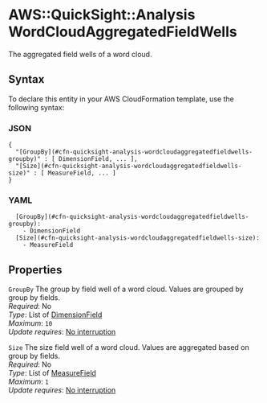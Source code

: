 # AWS::QuickSight::Analysis WordCloudAggregatedFieldWells<a name="aws-properties-quicksight-analysis-wordcloudaggregatedfieldwells"></a>

The aggregated field wells of a word cloud\.

## Syntax<a name="aws-properties-quicksight-analysis-wordcloudaggregatedfieldwells-syntax"></a>

To declare this entity in your AWS CloudFormation template, use the following syntax:

### JSON<a name="aws-properties-quicksight-analysis-wordcloudaggregatedfieldwells-syntax.json"></a>

```
{
  "[GroupBy](#cfn-quicksight-analysis-wordcloudaggregatedfieldwells-groupby)" : [ DimensionField, ... ],
  "[Size](#cfn-quicksight-analysis-wordcloudaggregatedfieldwells-size)" : [ MeasureField, ... ]
}
```

### YAML<a name="aws-properties-quicksight-analysis-wordcloudaggregatedfieldwells-syntax.yaml"></a>

```
  [GroupBy](#cfn-quicksight-analysis-wordcloudaggregatedfieldwells-groupby): 
    - DimensionField
  [Size](#cfn-quicksight-analysis-wordcloudaggregatedfieldwells-size): 
    - MeasureField
```

## Properties<a name="aws-properties-quicksight-analysis-wordcloudaggregatedfieldwells-properties"></a>

`GroupBy`  <a name="cfn-quicksight-analysis-wordcloudaggregatedfieldwells-groupby"></a>
The group by field well of a word cloud\. Values are grouped by group by fields\.  
*Required*: No  
*Type*: List of [DimensionField](aws-properties-quicksight-analysis-dimensionfield.md)  
*Maximum*: `10`  
*Update requires*: [No interruption](https://docs.aws.amazon.com/AWSCloudFormation/latest/UserGuide/using-cfn-updating-stacks-update-behaviors.html#update-no-interrupt)

`Size`  <a name="cfn-quicksight-analysis-wordcloudaggregatedfieldwells-size"></a>
The size field well of a word cloud\. Values are aggregated based on group by fields\.  
*Required*: No  
*Type*: List of [MeasureField](aws-properties-quicksight-analysis-measurefield.md)  
*Maximum*: `1`  
*Update requires*: [No interruption](https://docs.aws.amazon.com/AWSCloudFormation/latest/UserGuide/using-cfn-updating-stacks-update-behaviors.html#update-no-interrupt)